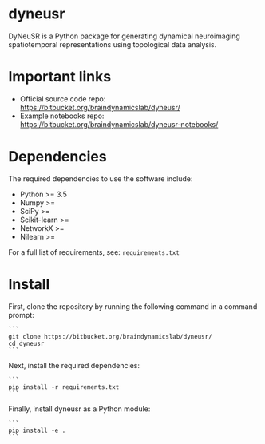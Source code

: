 dyneusr
=======

DyNeuSR is a Python package for generating dynamical neuroimaging spatiotemporal representations using topological data analysis.


Important links
===============

- Official source code repo: https://bitbucket.org/braindynamicslab/dyneusr/
- Example notebooks repo: https://bitbucket.org/braindynamicslab/dyneusr-notebooks/


Dependencies
============

The required dependencies to use the software include:

* Python >= 3.5
* Numpy >= 
* SciPy >= 
* Scikit-learn >= 
* NetworkX >= 
* Nilearn >=

For a full list of requirements, see: `requirements.txt`


Install
=======

First, clone the repository by running the following command in a command prompt:
	
	```
	git clone https://bitbucket.org/braindynamicslab/dyneusr/
	cd dyneusr
	```

Next, install the required dependencies:

	```
	pip install -r requirements.txt
	```

Finally, install dyneusr as a Python module:
	
	```
	pip install -e .
	```


